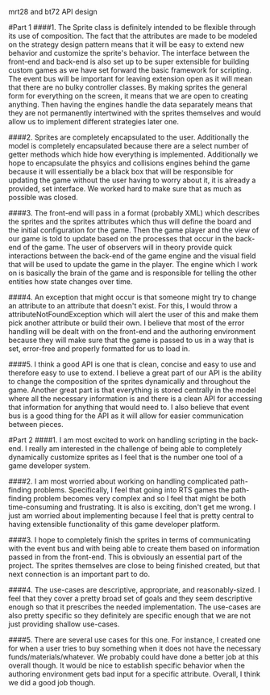 mrt28 and bt72 API design

#Part 1
####1. 
The Sprite class is definitely intended to be flexible through its use of composition. The fact that the attributes are made to be modeled on the strategy design pattern means that it will be easy to extend new behavior and customize the sprite's behavior. The interface between the front-end and back-end is also set up to be super extensible for building custom games as we have set forward the basic framework for scripting. The event bus will be important for leaving extension open as it will mean that there are no bulky controller classes. By making sprites the general form for everything on the screen, it means that we are open to creating anything. Then having the engines handle the data separately means that they are not permanently intertwined with the sprites themselves and would allow us to implement different strategies later one.

####2. 
Sprites are completely encapsulated to the user. Additionally the model is completely encapsulated because there are a select number of getter methods which hide how everything is implemented. Additionally we hope to encapsulate the phsyics and collisions engines behind the game because it will essentially be a black box that will be responsible for updating the game without the user having to worry about it, it is already a provided, set interface. We worked hard to make sure that as much as possible was closed.

####3. 
The front-end will pass in a format (probably XML) which describes the sprites and the sprites attributes which thus will define the board and the initial configuration for the game. Then the game player and the view of our game is told to update based on the processes that occur in the back-end of the game. The user of observers will in theory provide quick interactions between the back-end of the game engine and the visual field that will be used to update the game in the player. The engine which I work on is basically the brain of the game and is responsible for telling the other entities how state changes over time.

####4.
An exception that might occur is that someone might try to change an attribute to an attribute that doesn't exist. For this, I would throw a attributeNotFoundException which will alert the user of this and make them pick another attribute or build their own. I believe that most of the error handling will be dealt with on the front-end and the authoring environment because they will make sure that the game is passed to us in a way that is set, error-free and properly formatted for us to load in. 

####5.
I think a good API is one that is clean, concise and easy to use and therefore easy to use to extend. I believe a great part of our API is the ability to change the composition of the sprites dynamically and throughout the game. Another great part is that everything is stored centrally in the model where all the necessary information is and there is a clean API for accessing that information for anything that would need to. I also believe that event bus is a good thing for the API as it will allow for easier communication between pieces. 

#Part 2
####1.
I am most excited to work on handling scripting in the back-end. I really am interested in the challenge of being able to completely dynamically customize sprites as I feel that is the number one tool of a game developer system. 

####2.
I am most worried about working on handling complicated path-finding problems. Specifically, I feel that going into RTS games the path-finding problem becomes very complex and so I feel that might be both time-consuming and frustrating. It is also is exciting, don't get me wrong. I just am worried about implementing because I feel that is pretty central to having extensible functionality of this game developer platform. 

####3. 
I hope to completely finish the sprites in terms of communicating with the event bus and with being able to create them based on information passed in from the front-end. This is obviously an essential part of the project. The sprites themselves are close to being finished created, but that next connection is an important part to do.

####4.
The use-cases are descriptive, appropriate, and reasonably-sized. I feel that they cover a pretty broad set of goals  and they seem descriptive enough so that it prescribes the needed implementation. The use-cases are also pretty specific so they definitely are specific enough that we are not just providing shallow use-cases.

####5.
There are several use cases for this one. For instance, I created one for when a user tries to buy something when it does not have the necessary funds/materials/whatever. We probably could have done a better job at this overall though. It would be nice to establish specific behavior when the authoring environment gets bad input for a specific attribute. Overall, I think we did a good job though. 


